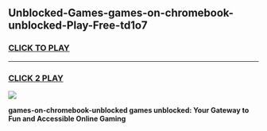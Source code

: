 
## Unblocked-Games-games-on-chromebook-unblocked-Play-Free-td1o7
<h3>
<a href="https://premium76.site?title=games-on-chromebook-unblocked&ref=17A">CLICK TO PLAY</a></h3>
<hr>

<h3>
<a href="https://premium76.site?title=games-on-chromebook-unblocked&ref=17A">CLICK 2 PLAY</a>
  
</h3>

<a href="https://premium76.site?title=games-on-chromebook-unblocked&ref=17A"><img src="https://clearcache.store/games.png"></a>


**games-on-chromebook-unblocked games unblocked: Your Gateway to Fun and Accessible Online Gaming**
